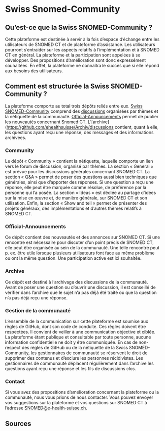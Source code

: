 # Swiss Snomed-Community
## Qu’est-ce que la Swiss SNOMED-Community ?
Cette plateforme est destinée à servir à la fois d’espace d’échange entre les utilisateurs de SNOMED CT et de plateforme d’assistance. Les utilisateurs pourront s’entraider sur les aspects relatifs à l’implémentation et à SNOMED CT en général. La plateforme et la participation sont appelées à se développer. Des propositions d’amélioration sont donc expressément souhaitées. En effet, la plateforme ne connaîtra le succès que si elle répond aux besoins des utilisateurs.


## Comment est structurée la Swiss SNOMED-Community ?
La plateforme comporte au total trois dépôts reliés entre eux. [Swiss SNOMED-Community](https://github.com/ehealthsuisse/Community/blob/main/README.md) comprend des [discussions](https://github.com/ehealthsuisse/Community/discussions) organisées par thèmes et la nétiquette de la communauté. [Official-Announcements](https://github.com/ehealthsuisse/Announcements/discussions) permet de publier les nouveautés concernant Snomed CT. L’[archive](https://github.com/ehealthsuisse/Archiv/discussions contient, quant à elle, les questions ayant reçu une réponse, des messages et des informations archivées.

### Community
Le dépôt « Community » contient la nétiquette, laquelle comporte un lien vers le forum de discussion, organisé par thèmes. La section « General » est prévue pour les discussions générales concernant SNOMED CT. La section « Q&A » permet de poser des questions aussi bien techniques que générales, ainsi que d’apporter des réponses. Si une question a reçu une réponse, elle peut être marquée comme résolue, de préférence par la personne qui l’a posée. La section « Ideas » est dédiée au partage d’idées sur la mise en œuvre et, de manière générale, sur SNOMED CT et son utilisation. Enfin, la section « Show and tell » permet de présenter des projets généraux, des implémentations et d’autres thèmes relatifs à SNOMED CT.

### Official-Announcements
Ce dépôt contient des nouveautés et des annonces sur SNOMED CT. Si une rencontre est nécessaire pour discuter d’un point précis de SNOMED CT, elle peut être organisée au sein de la communauté. Une telle rencontre peut p. ex. être utile lorsque plusieurs utilisateurs font face au même problème ou ont la même question. Une participation active est ici souhaitée.

### Archive
Ce dépôt est destiné à l’archivage des discussions de la communauté. Avant de poser une question ou d’ouvrir une discussion, il est conseillé de vérifier dans l’archive que le sujet n’a pas déjà été traité ou que la question n’a pas déjà reçu une réponse.

### Gestion de la communauté
L’ensemble de la communication sur cette plateforme est soumise aux règles de GitHub, dont son code de conduite. Ces règles doivent être respectées. Il convient de veiller à une communication objective et ciblée. La plateforme étant publique et consultable par toute personne, aucune information confidentielle ne doit y être communiquée. En cas de non-respect des règles de GitHub ou de la nétiquette de la Swiss SNOMED-Community, les gestionnaires de communauté se réservent le droit de supprimer des contenus et d’exclure les personnes récidivistes.
Les gestionnaires de communauté déplacent régulièrement dans l’archive les questions ayant reçu une réponse et les fils de discussions clos.

### Contact
Si vous avez des propositions d’amélioration concernant la plateforme ou la communauté, nous vous prions de nous contacter. Vous pouvez envoyer vos suggestions sur la plateforme et vos questions sur SNOMED CT à l’adresse SNOMED@e-health-suisse.ch.

## Sources
